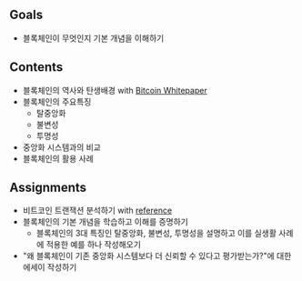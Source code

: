 ## Goals
- 블록체인이 무엇인지 기본 개념을 이해하기

## Contents
- 블록체인의 역사와 탄생배경 with [Bitcoin Whitepaper](../references/whitepapers/bitcoin-whitepaper.pdf)
- 블록체인의 주요특징
  - 탈중앙화
  - 불변성
  - 투명성
- 중앙화 시스템과의 비교
- 블록체인의 활용 사례

## Assignments
- 비트코인 트랜잭션 분석하기 with [reference](https://Blockchain.com)
- 블록체인의 기본 개념을 학습하고 이해를 증명하기
  - 블록체인의 3대 특징인 탈중앙화, 불변성, 투명성을 설명하고 이를 실생활 사례에 적용한 예를 하나 작성해오기
- "왜 블록체인이 기존 중앙화 시스템보다 더 신뢰할 수 있다고 평가받는가?"에 대한 에세이 작성하기